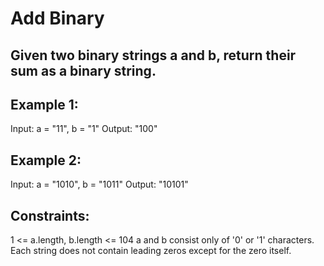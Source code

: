 # Add Binary

## Given two binary strings a and b, return their sum as a binary string.


## Example 1:

Input: a = "11", b = "1"
Output: "100"

## Example 2:

Input: a = "1010", b = "1011"
Output: "10101"

## Constraints:

1 <= a.length, b.length <= 104
a and b consist only of '0' or '1' characters.
Each string does not contain leading zeros except for the zero itself.